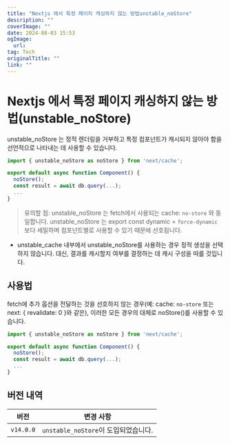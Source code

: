 ```yaml
---
title: "Nextjs 에서 특정 페이지 캐싱하지 않는 방법unstable_noStore"
description: ""
coverImage: ""
date: 2024-08-03 15:53
ogImage: 
  url: 
tag: Tech
originalTitle: ""
link: ""
---
```




# Nextjs 에서 특정 페이지 캐싱하지 않는 방법(unstable_noStore)

unstable_noStore 는 정적 렌더링을 거부하고 특정 컴포넌트가 캐시되지 않아야 함을 선언적으로 나타내는 데 사용할 수 있습니다.

```js
import { unstable_noStore as noStore } from 'next/cache';

export default async function Component() {
  noStore();
  const result = await db.query(...);
  ...
}
```

> 유의할 점:
> unstable_noStore 는 fetch에서 사용되는 cache: `no-store` 와 동일합니다.
> unstable_noStore 는 export const dynamic = `force-dynamic` 보다 세밀하며 컴포넌트별로 사용할 수 있기 때문에 선호됩니다.

<div class="content-ad"></div>

- unstable_cache 내부에서 unstable_noStore를 사용하는 경우 정적 생성을 선택하지 않습니다. 대신, 결과를 캐시할지 여부를 결정하는 데 캐시 구성을 따를 것입니다.

## 사용법

fetch에 추가 옵션을 전달하는 것을 선호하지 않는 경우(예: cache: `no-store` 또는 next: { revalidate: 0 }와 같은), 이러한 모든 경우의 대체로 noStore()를 사용할 수 있습니다.

```js
import { unstable_noStore as noStore } from 'next/cache';

export default async function Component() {
  noStore();
  const result = await db.query(...);
  ...
}
```

<div class="content-ad"></div>

## 버전 내역

| 버전      | 변경 사항                            |
| --------- | ------------------------------------ |
| `v14.0.0` | `unstable_noStore`이 도입되었습니다. |

<div class="content-ad"></div>

